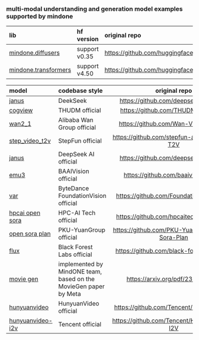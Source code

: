 ### multi-modal understanding and generation model examples supported by mindone

| lib  |  hf version | original repo
| :---   |  :--  | :-
| [mindone.diffusers](https://github.com/mindspore-lab/mindone/blob/master/examples/diffusers) | support v0.35| https://github.com/huggingface/diffusers |
| [mindone.transformers](https://github.com/mindspore-lab/mindone/blob/master/examples/transformers) | support v4.50| https://github.com/huggingface/transformers |

| model   |  codebase style | original repo
| :---   |  :--  | :--: |
| [janus](https://github.com/mindspore-lab/mindone/tree/master/examples/janus) | DeekSeek | https://github.com/deepseek-ai/Janus
| [cogview](https://github.com/mindspore-lab/mindone/blob/master/examples/cogview) | THUDM official | https://github.com/THUDM/CogView4 |
| [wan2_1](https://github.com/mindspore-lab/mindone/blob/master/examples/wan2_1) | Alibaba Wan Group official|  https://github.com/Wan-Video/Wan2.1 |
| [step_video_t2v](https://github.com/mindspore-lab/mindone/blob/master/examples/step_video_t2v) | StepFun official | https://github.com/stepfun-ai/Step-Video-T2V   |
| [janus](https://github.com/mindspore-lab/mindone/blob/master/examples/janus) | DeepSeek AI official | https://github.com/deepseek-ai/Janus |
| [emu3](https://github.com/mindspore-lab/mindone/blob/master/examples/emu3) | BAAIVision official | https://github.com/baaivision/Emu3 |
| [var](https://github.com/mindspore-lab/mindone/blob/master/examples/var) | ByteDance FoundationVision official | https://github.com/FoundationVision/VAR |
| [hpcai open sora](https://github.com/mindspore-lab/mindone/blob/master/examples/opensora_hpcai)      | HPC-AI Tech official | https://github.com/hpcaitech/Open-Sora
| [open sora plan](https://github.com/mindspore-lab/mindone/blob/master/examples/opensora_pku)      | PKU-YuanGroup official | https://github.com/PKU-YuanGroup/Open-Sora-Plan
| [flux](https://github.com/mindspore-lab/mindone/blob/master/examples/flux) | Black Forest Labs official | https://github.com/black-forest-labs/flux |
| [movie gen](https://github.com/mindspore-lab/mindone/blob/master/examples/moviegen)     | implemented by MindONE team, based on the MovieGen paper by Meta | https://arxiv.org/pdf/2310.05737  |
| [hunyuanvideo](https://github.com/mindspore-lab/mindone/blob/master/examples/hunyuanvideo) | HunyuanVideo official | https://github.com/Tencent/HunyuanVideo |
| [hunyuanvideo-i2v](https://github.com/mindspore-lab/mindone/blob/master/examples/hunyuanvideo-i2v) | Tencent official  | https://github.com/Tencent/HunyuanVideo-I2V  |

